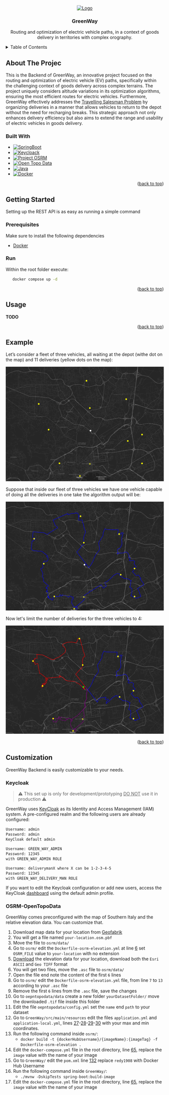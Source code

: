 <a name="readme-top"></a>

<!-- PROJECT LOGO -->
<br />
<div style="text-align: center">
  <a href="https://github.com/Redy1908/GreenWay-Backend">
    <img src="images/logo.png" alt="Logo" width="80" height="80">
  </a>

<h3 align="center">GreenWay</h3>

  <p style="text-align: center">
    Routing and optimization of electric vehicle paths, in a context of goods delivery in territories with complex orography. 
    <br />
</div>

<details>
  <summary>Table of Contents</summary>
  <ol>
    <li>
      <a href="#about-the-project">About The Project</a>
      <ul>
        <li><a href="#built-with">Built With</a></li>
      </ul>
    </li>
    <li>
      <a href="#getting-started">Getting Started</a>
      <ul>
        <li><a href="#prerequisites">Prerequisites</a></li>
        <li><a href="#run">Run</a></li>
      </ul>
    </li>
    <li><a href="#usage">Usage</a></li>
    <li><a href="#example">Example</a></li>
    <li>
     <a href="#customization">Customization</a>
      <ul>
        <li><a href="#keycloak">Keycloak</a></li>
        <li><a href="#OSRM-OpenTopoData">OSMR and Open Topo Data</a></li>
      </ul>
    </li>
  </ol>
</details>

<!-- ABOUT THE PROJECT -->
## About The Projec

This is the Backend of GreenWay, an innovative project focused on the routing and optimization of electric vehicle (EV) paths, specifically within the challenging context of goods delivery across complex terrains.
The project uniquely considers altitude variations in its optimization algorithms, ensuring the most efficient routes for electric vehicles. Furthermore, GreenWay effectively addresses the
[Travelling Salesman Problem](https://en.wikipedia.org/wiki/Travelling_salesman_problem) by organizing deliveries in a manner that allows vehicles to return to the depot without the need for
recharging breaks. This strategic approach not only enhances delivery efficiency but also aims to extend the range and usability of electric vehicles in goods delivery.

### Built With

* [![SpringBoot][SpringBoot]][SpringBoot-url]
* [![Keycloack][Keycloack]][Keycloack-url]
* [![Project OSRM][ProjectOSRM]][ProjectOSRM-url]
* [![Open Topo Data][OpenTopoData]][OpenTopoData-url]
* [![Java][Java]][Java-url]
* [![Docker][Docker]][Docker-url]

<p style="text-align: right">(<a href="#readme-top">back to top</a>)</p>

<!-- GETTING STARTED -->
## Getting Started

Setting up the REST API is as easy as running a simple command

### Prerequisites

Make sure to install the following dependencies

* [Docker](https://docs.docker.com/desktop/)

### Run

Within the root folder execute:

```cmd
   docker compose up -d
```

<p style="text-align: right">(<a href="#readme-top">back to top</a>)</p>


<!-- USAGE EXAMPLES -->
## Usage

**TODO**

<p style="text-align: right">(<a href="#readme-top">back to top</a>)</p>

## Example

Let’s consider a fleet of three vehicles, all waiting at the depot (withe dot on the map) and 11 deliveries
(yellow dots on the map):

<img src="images/map.png" alt="map">

Suppose that inside our fleet of three vehicles we have one vehicle capable of doing all the deliveries in one take
the algorithm output will be:

<img src="images/map1.png" alt="map1">

Now let's limit the number of deliveries for the three vehicles to 4:

<img src="images/map3.png" alt="map2">

<p style="text-align: right">(<a href="#readme-top">back to top</a>)</p>

<!-- Customization -->
## Customization

GreenWay Backend is easily customizable to your needs.

### Keycloak

> :warning: This set up is only for development/prototyping <u>DO NOT</u> use it in production :warning:

GreenWay uses [KeyCloak](https://www.keycloak.org/) as its Identity and Access Management (IAM) system.
A pre-configured realm and the following users are already configured:

```
Username: admin
Password: admin
KeyCloak default admin
```
```
Username: GREEN_WAY_ADMIN
Password: 12345
with GREEN_WAY_ADMIN ROLE
```
```
Username: deliverymanX where X can be 1-2-3-4-5
Password: 12345
with GREEN_WAY_DELIVERY_MAN ROLE
```

If you want to edit the Keycloak configuration or add new users, access the
KeyCloak [dashboard](http://localhost:8090/) using the default admin profile.

### OSRM-OpenTopoData

GreenWay comes preconfigured with the map of Southern Italy and the relative elevation data. You can customize that.

1. Download map data for your location from [Geofabrik](https://www.geofabrik.de/)
2. You will get a file named `your-location.osm.pbf`
3. Move the file to `osrm/data/`
4. Go to `osrm/` edit the `Dockerfile-osrm-elevation.yml` at line [6][Github-url-1] set `OSRM_FILE` value to `your-location` with no extension
5. [Download](https://srtm.csi.cgiar.org/srtmdata/) the elevation data for your location, download both the `Esri ASCII` and `Geo TIFF` format
6. You will get two files, move the `.asc` file to `osrm/data/`
7. Open the file end note the content of the first `6` lines
8. Go to `osrm/` edit the `Dockerfile-osrm-elevation.yml` file, from line `7` to `13` according to your `.asc` file
9. Remove the first `6` lines from the  `.asc` file, save the changes
10. Go to `oepntopodata/data` create a new folder `yourDatasetFolder/` move the downloaded `.tif` file inside this folder
11. Edit the file `oepntopodata/config.yml` set the `name` end `path` to your dataset
12. Go to `GreenWay/src/main/resources` edit the files `application.yml` and `application-local.yml`, lines [27][Github-url-2]-[28][Github-url-3]-[29][Github-url-4]-[30][Github-url-5] with
    your max and min coordinates.
13. Run the following command inside `osrm/`:
    - `docker build -t {dockerHubUsername}/{imageName}:{imageTag} -f Dockerfile-osrm-elevation .`
14. Edit the ```docker-compose.yml``` file in the root directory, line [65][Github-url-6], replace the `image` value with the name of your image
15. Go to `GreenWay/` edit the `pom.xml` line [132][Github-url-7] replace `redy1908` with Docker Hub Username
16. Run the following command inside `GreenWay/`:
    - `./mvnw -DskipTests spring-boot:build-image `
17. Edit the ```docker-compose.yml``` file in the root directory, line [65][Github-url-6], replace the `image` value with the name of your image

[SpringBoot]: https://img.shields.io/badge/SpringBoot-6DB33F?logo=Spring&logoColor=white
[SpringBoot-url]: https://spring.io/projects/spring-boot
[ProjectOSRM]: https://img.shields.io/badge/Project_OSRM_with_OpenStreetMap-white?logo=openstreetmap&logoColor=6DB33F
[ProjectOSRM-url]: https://project-osrm.org/
[Docker]: https://img.shields.io/badge/Dokcer-2496ED?style=flat-square&logo=docker&logoColor=white
[Docker-url]: https://project-osrm.org/
[Java]:https://img.shields.io/badge/Java-ED8B00?logo=openjdk&logoColor=white
[Java-url]:https://www.oracle.com/it/java/technologies/downloads/
[Keycloack]:https://img.shields.io/badge/Keycloak-white?logo=keycloak&logoColor=4D4D4D
[Keycloack-url]: https://www.keycloak.org/
[OpenTopoData]: https://img.shields.io/badge/Open_Topo_Data-blue
[OpenTopoData-url]: https://www.opentopodata.org/

[Github-url-1]: https://github.com/Redy1908/GreenWay-Backend/blob/a669dbe472d8ff0ce111a6f76280de9bd6a24f0e/osrm/Dockerfile-osrm-elevation#L6
[Github-url-2]: https://github.com/Redy1908/GreenWay-Backend/blob/a669dbe472d8ff0ce111a6f76280de9bd6a24f0e/GreenWay/src/main/resources/application.yml#L27
[Github-url-3]: https://github.com/Redy1908/GreenWay-Backend/blob/a669dbe472d8ff0ce111a6f76280de9bd6a24f0e/GreenWay/src/main/resources/application.yml#L28
[Github-url-4]: https://github.com/Redy1908/GreenWay-Backend/blob/a669dbe472d8ff0ce111a6f76280de9bd6a24f0e/GreenWay/src/main/resources/application.yml#L29
[Github-url-5]: https://github.com/Redy1908/GreenWay-Backend/blob/a669dbe472d8ff0ce111a6f76280de9bd6a24f0e/GreenWay/src/main/resources/application.yml#L30
[Github-url-6]: https://github.com/Redy1908/GreenWay-Backend/blob/a669dbe472d8ff0ce111a6f76280de9bd6a24f0e/docker-compose.yml#L65
[Github-url-7]: https://github.com/Redy1908/GreenWay-Backend/blob/a669dbe472d8ff0ce111a6f76280de9bd6a24f0e/GreenWay/pom.xml#L132C1-L132C26